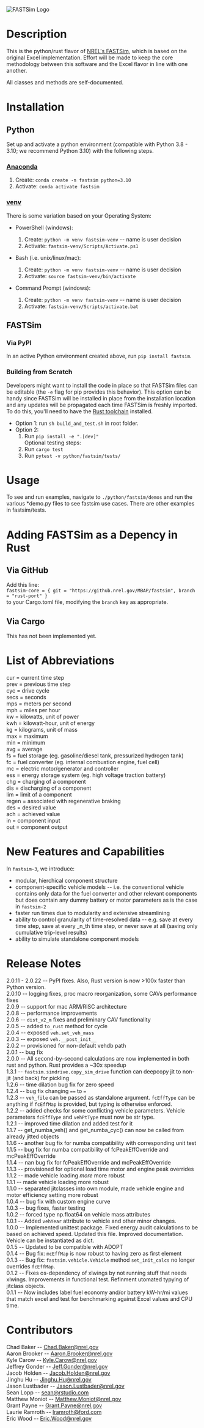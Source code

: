 ![FASTSim Logo](https://www.nrel.gov/transportation/assets/images/icon-fastsim.jpg)

# Description
This is the python/rust flavor of [NREL's FASTSim](https://www.nrel.gov/transportation/fastsim.html), which is based on the original Excel implementation. Effort will be made to keep the core methodology between this software and the Excel flavor in line with one another. 

All classes and methods are self-documented.  

# Installation

## Python 
Set up and activate a python environment (compatible with Python 3.8 - 3.10; we recommend Python 3.10) with the following steps.
### [Anaconda](https://www.anaconda.com/) 
1. Create: `conda create -n fastsim python=3.10`
1. Activate: `conda activate fastsim`

### [venv](https://docs.python.org/3/library/venv.html)
There is some variation based on your Operating System:  

- PowerShell (windows):
    1. Create: `python -m venv fastsim-venv` -- name is user decision
    1. Activate: `fastsim-venv/Scripts/Activate.ps1`

- Bash (i.e. unix/linux/mac):
    1. Create: `python -m venv fastsim-venv` -- name is user decision
    1. Activate: `source fastsim-venv/bin/activate`

- Command Prompt (windows):
    1. Create: `python -m venv fastsim-venv` -- name is user decision
    1. Activate: `fastsim-venv/Scripts/activate.bat`

## FASTSim
### Via PyPI
In an active Python environment created above, run `pip install fastsim`.

### Building from Scratch
Developers might want to install the code in place so that FASTSim files can be editable (the `-e` flag for pip provides this behavior). This option can be handy since FASTSim will be installed in place from the installation location and any updates will be propagated each time FASTSim is freshly imported.  To do this, you'll need to have the [Rust toolchain](https://www.rust-lang.org/tools/install) installed.

- Option 1: run `sh build_and_test.sh` in root folder.  
- Option 2:  
    1. Run `pip install -e ".[dev]"`  
    Optional testing steps:
    1. Run `cargo test`
    1. Run `pytest -v python/fastsim/tests/`

# Usage
To see and run examples, navigate to `./python/fastsim/demos` and run the various *demo.py files to see fastsim use cases. There are other examples in fastsim/tests.  


# Adding FASTSim as a Depency in Rust
## Via GitHub
Add this line:  
`fastsim-core = { git = "https://github.nrel.gov/MBAP/fastsim", branch = "rust-port" }`  
to your Cargo.toml file, modifying the `branch` key as appropriate.  

## Via Cargo
This has not been implemented yet.  

# List of Abbreviations
cur = current time step  
prev = previous time step  
cyc = drive cycle  
secs = seconds  
mps = meters per second  
mph = miles per hour  
kw = kilowatts, unit of power  
kwh = kilowatt-hour, unit of energy  
kg = kilograms, unit of mass  
max = maximum  
min = minimum  
avg = average  
fs = fuel storage (eg. gasoline/diesel tank, pressurized hydrogen tank)  
fc = fuel converter (eg. internal combustion engine, fuel cell)  
mc = electric motor/generator and controller  
ess = energy storage system (eg. high voltage traction battery)  
chg = charging of a component  
dis = discharging of a component  
lim = limit of a component  
regen = associated with regenerative braking  
des = desired value  
ach = achieved value  
in = component input  
out = component output  

# New Features and Capabilities
In `fastsim-3`, we introduce:
- modular, hierchical component structure 
- component-specific vehicle models -- i.e. the conventional vehicle contains only data for the fuel
  converter and other relevant components but does contain any dummy battery or motor parameters as
  is the case in `fastsim-2`
- faster run times due to modularity and extensive streamlining
- ability to control granularity of time-resolved data -- e.g. save at every time step, save at every _n_th time step, or never save at all (saving only cumulative trip-level results)
- ability to simulate standalone component models

# Release Notes
2.0.11 - 2.0.22 -- PyPI fixes.  Also, Rust version is now >100x faster than Python version.   
2.0.10 -- logging fixes, proc macro reorganization, some CAVs performance fixes  
2.0.9 -- support for mac ARM/RISC architecture  
2.0.8 -- performance improvements  
2.0.6 -- `dist_v2_m` fixes and preliminary CAV functionality  
2.0.5 -- added `to_rust` method for cycle  
2.0.4 -- exposed `veh.set_veh_mass`  
2.0.3 -- exposed `veh.__post_init__`  
2.0.2 -- provisioned for non-default vehdb path  
2.0.1 -- bug fix  
2.0.0 -- All second-by-second calculations are now implemented in both rust and python.  Rust provides a ~30x speedup  
1.3.1 -- `fastsim.simdrive.copy_sim_drive` function can deepcopy jit to non-jit (and back) for pickling  
1.2.6 -- time dilation bug fix for zero speed  
1.2.4 -- bug fix changing `==` to `=`  
1.2.3 -- `veh_file` can be passed as standalone argument.  `fcEffType` can be anything if `fcEffMap` is provided, but typing is otherwise enforced.  
1.2.2 -- added checks for some conflicting vehicle parameters.  Vehicle parameters `fcEffType` and `vehPtType` must now be str type.  
1.2.1 -- improved time dilation and added test for it  
1.1.7 -- get_numba_veh() and get_numba_cyc() can now be called from already jitted objects  
1.1.6 -- another bug fix for numba compatibility with corresponding unit test  
1.1.5 -- bug fix for numba compatibility of fcPeakEffOverride and mcPeakEffOverride  
1.1.4 -- nan bug fix for fcPeakEffOverride and mcPeakEffOverride  
1.1.3 -- provisioned for optional load time motor and engine peak overrides  
1.1.2 -- made vehicle loading _more_ more robust  
1.1.1 -- made vehicle loading more robust  
1.1.0 -- separated jitclasses into own module, made vehicle engine and motor efficiency setting more robust  
1.0.4 -- bug fix with custom engine curve  
1.0.3 -- bug fixes, faster testing  
1.0.2 -- forced type np.float64 on vehicle mass attributes  
1.0.1 -- Added `vehYear` attribute to vehicle and other minor changes.    
1.0.0 -- Implemented unittest package.  Fixed energy audit calculations to be based on achieved speed.  Updated this file.  Improved documentation.  Vehicle can be instantiated as dict.   
0.1.5 -- Updated to be compatible with ADOPT    
0.1.4 -- Bug fix: `mcEffMap` is now robust to having zero as first element    
0.1.3 -- Bug fix: `fastsim.vehicle.Vehicle` method `set_init_calcs` no longer overrides `fcEffMap`.    
0.1.2 -- Fixes os-dependency of xlwings by not running stuff that needs xlwings.  Improvements in functional test.  Refinment utomated typying of jitclass objects.    
0.1.1 -- Now includes label fuel economy and/or battery kW-hr/mi values that match excel and test for benchmarking against Excel values and CPU time.   

# Contributors  
Chad Baker -- Chad.Baker@nrel.gov  
Aaron Brooker -- Aaron.Brooker@nrel.gov  
Kyle Carow -- Kyle.Carow@nrel.gov  
Jeffrey Gonder -- Jeff.Gonder@nrel.gov  
Jacob Holden -- Jacob.Holden@nrel.gov  
Jinghu Hu -- Jinghu.Hu@nrel.gov  
Jason Lustbader -- Jason.Lustbader@nrel.gov  
Sean Lopp -- sean@rstudio.com  
Matthew Moniot -- Matthew.Moniot@nrel.gov  
Grant Payne -- Grant.Payne@nrel.gov  
Laurie Ramroth -- lramroth@ford.com  
Eric Wood -- Eric.Wood@nrel.gov  

